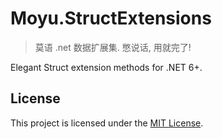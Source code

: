 # Moyu.StructExtensions

> 莫语 .net 数据扩展集. 憋说话, 用就完了!

Elegant Struct extension methods for .NET 6+.

## License

This project is licensed under the [MIT License](../LICENSE).
